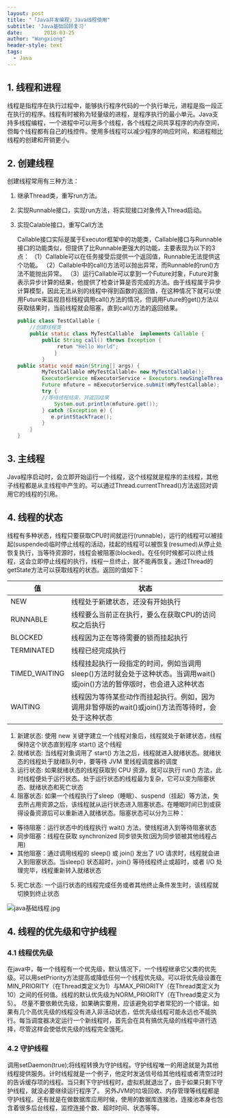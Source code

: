 ```yaml
---
layout: post
title: "「Java并发编程」Java线程使用"
subtitle: 'Java基础回顾复习'
date:       2018-03-25
author: "Wangxiong"
header-style: text
tags:
  - Java
---
```

## 1. 线程和进程

线程是指程序在执行过程中，能够执行程序代码的一个执行单元，进程是指一段正在执行的程序。线程有时被称为轻量级的进程，是程序执行的最小单元。Java支持多线程编程，一个进程中可以用多个线程，各个线程之间共享程序的内存空间，但每个线程都有自己的栈控件。使用多线程可以减少程序的响应时间，和进程相比线程的创建和开销更小。

## 2. 创建线程

创建线程常用有三种方法：

1. 继承Thread类，重写run方法。

2. 实现Runnable接口，实现run方法，将实现接口对象传入Thread启动。

3. 实现Calable接口，重写Call方法

   Callable接口实际是属于Executor框架中的功能类，Callable接口与Runnable接口的功能类似，但提供了比Runnable更强大的功能，主要表现为以下的3点： 
   （1）Callable可以在任务接受后提供一个返回值，Runnable无法提供这个功能。 
   （2）Callable中的call()方法可以抛出异常，而Runnable的run()方法不能抛出异常。 （3）运行Callable可以拿到一个Future对象，Future对象表示异步计算的结果，他提供了检查计算是否完成的方法。由于线程属于异步计算模型，因此无法从别的线程中得到函数的返回值，在这种情况下就可以使用Future来监视目标线程调用call()方法的情况，但调用Future的get()方法以获取结果时，当前线程就会阻塞，直到call()方法的返回结果。

   ```java
   public class TestCallable {  
       //创建线程类
       public static class MyTestCallable  implements Callable {  
           public String call() throws Exception {  
                retun "Hello World";
               }  
           }  
   public static void main(String[] args) {  
           MyTestCallable mMyTestCallable= new MyTestCallable();  
           ExecutorService mExecutorService = Executors.newSingleThreadPool();  
           Future mfuture = mExecutorService.submit(mMyTestCallable);  
           try { 
           //等待线程结束，并返回结果
               System.out.println(mfuture.get());  
           } catch (Exception e) {  
              e.printStackTrace();
           } 
       }  
   } 
   ```

## 3. 主线程

Java程序启动时，会立即开始运行一个线程，这个线程就是程序的主线程，其他子线程都是从主线程中产生的。可以通过Thread.currentThread()方法返回对调用它的线程的引用。

## 4. 线程的状态

线程有多种状态，线程只要获取CPU时间就运行(runnable)，运行的线程可以被挂起(suspended)临时停止线程的活动，挂起的线程可以被恢复(resumed)从停止处恢复执行，当等待资源时，线程会被阻塞(blocked)。在任何时候都可以终止线程，这会立即停止线程的执行，线程一旦终止，就不能再恢复。通过Thread的getState方法可以获取线程的状态。返回的值如下：

| 值            | 状态                                                         |
| ------------- | ------------------------------------------------------------ |
| NEW           | 线程处于新建状态，还没有开始执行                             |
| RUNNABLE      | 线程要么当前正在执行，要么在获取CPU的访问权之后执行          |
| BLOCKED       | 线程因为正在等待需要的锁而挂起执行                           |
| TERMINATED    | 线程已经完成执行                                             |
| TIMED_WAITING | 线程挂起执行一段指定的时间，例如当调用sleep()方法时就会处于这种状态。当调用wait()或join()方法的暂停版时，也会进入这种状态 |
| WAITING       | 线程因为等待某些动作而挂起执行。例如，因为调用非暂停版的wait()或join()方法而等待时，会处于这种状态 |

1. 新建状态: 使用 new 关键字建立一个线程对象后，线程就处于新建状态，线程保持这个状态直到程序 start() 这个线程
2. 就绪状态: 当线程对象调用了 start() 方法之后，线程就进入就绪状态。就绪状态的线程处于就绪队列中，要等待 JVM 里线程调度器的调度
3. 运行状态: 如果就绪状态的线程获取到 CPU 资源，就可以执行 run() 方法，此时线程便处于运行状态。处于运行状态的线程最为复杂，它可以变为阻塞状态、就绪状态和死亡状态
4. 阻塞状态: 如果一个线程执行了sleep（睡眠）、suspend（挂起）等方法，失去所占用资源之后，该线程就从运行状态进入阻塞状态。在睡眠时间已到或获得设备资源后可以重新进入就绪状态。阻塞状态可以分为三种：

- 等待阻塞：运行状态中的线程执行 wait() 方法，使线程进入到等待阻塞状态
- 同步阻塞：线程在获取 synchronized 同步锁失败(因为同步锁被其他线程占用)
- 其他阻塞：通过调用线程的 sleep() 或 join() 发出了 I/O 请求时，线程就会进入到阻塞状态。当sleep() 状态超时，join() 等待线程终止或超时，或者 I/O 处理完毕，线程重新转入就绪状态
5. 死亡状态: 一个运行状态的线程完成任务或者其他终止条件发生时，该线程就切换到终止状态

![java基础线程.jpg](https://upload-images.jianshu.io/upload_images/10547376-99c09e9648a81f3b.jpg?imageMogr2/auto-orient/strip%7CimageView2/2/w/1240)

## 4. 线程的优先级和守护线程

### 4.1 线程优先级 

在java中，每一个线程有一个优先级，默认情况下，一个线程继承它父类的优先级。可以用setPriority方法提高或降低任何一个线程优先级。可以将优先级设置在MIN_PRIORITY（在Thread类定义为1）与MAX_PRIORITY（在Thread类定义为10）之间的任何值。线程的默认优先级为NORM_PRIORITY（在Thread类定义为5）。 
尽量不要依赖优先级，如果确实要用，应该避免初学者常犯的一个错误。如果有几个高优先级的线程没有进入非活动状态，低优先级线程可能永远也不能执行。每当调度器决定运行一个新线程时，首先会在具有搞优先级的线程中进行选择，尽管这样会使低优先级的线程完全饿死。

### 4.2 守护线程

调用setDaemon(true);将线程转换为守护线程。守护线程唯一的用途就是为其他线程提供服务。计时线程就是一个例子，他定时发送信号给其他线程或者清空过时的告诉缓存项的线程。当只剩下守护线程时，虚拟机就退出了，由于如果只剩下守护线程，就没必要继续运行程序了。 另外JVM的垃圾回收、内存管理等线程都是守护线程。还有就是在做数据库应用时候，使用的数据库连接池，连接池本身也包含着很多后台线程，监控连接个数、超时时间、状态等等。


